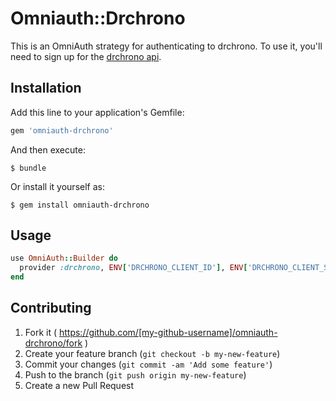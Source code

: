 # Omniauth::Drchrono

This is an OmniAuth strategy for authenticating to drchrono. To use it, you'll need to sign up for the [drchrono api](https://www.drchrono.com/api/).

## Installation

Add this line to your application's Gemfile:

```ruby
gem 'omniauth-drchrono'
```

And then execute:

    $ bundle

Or install it yourself as:

    $ gem install omniauth-drchrono

## Usage

```ruby
use OmniAuth::Builder do
  provider :drchrono, ENV['DRCHRONO_CLIENT_ID'], ENV['DRCHRONO_CLIENT_SECRET']
end
```

## Contributing

1. Fork it ( https://github.com/[my-github-username]/omniauth-drchrono/fork )
2. Create your feature branch (`git checkout -b my-new-feature`)
3. Commit your changes (`git commit -am 'Add some feature'`)
4. Push to the branch (`git push origin my-new-feature`)
5. Create a new Pull Request
